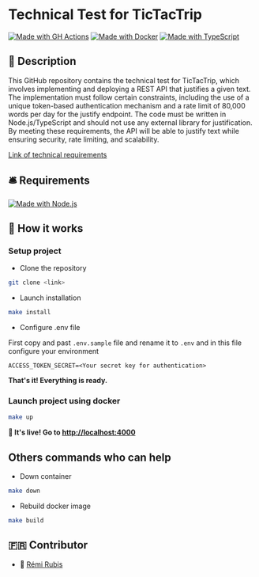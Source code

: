 # Technical Test for TicTacTrip

[![Made with GH Actions](https://img.shields.io/badge/CI-GitHub_Actions-orange?logo=github-actions&logoColor=white)](https://github.com/features/actions "Go to GitHub Actions homepage")
[![Made with Docker](https://img.shields.io/badge/Made_with-Docker-blue?logo=docker&logoColor=white)](https://www.docker.com/ "Go to Docker homepage")
[![Made with TypeScript](https://img.shields.io/badge/TypeScript-5-blue?logo=typescript&logoColor=white)](https://typescriptlang.org "Go to TypeScript homepage")

## :mega: Description

This GitHub repository contains the technical test for TicTacTrip, which involves implementing and deploying a REST API that justifies a given text. The implementation must follow certain constraints, including the use of a unique token-based authentication mechanism and a rate limit of 80,000 words per day for the justify endpoint. The code must be written in Node.js/TypeScript and should not use any external library for justification. By meeting these requirements, the API will be able to justify text while ensuring security, rate limiting, and scalability.

[Link of technical requirements](https://tictactrip.notion.site/Back-46162bfe474248f4b79672979efcc379)

## :bellhop_bell: Requirements

[![Made with Node.js](https://img.shields.io/badge/Node.js->=16-blue?logo=node.js&logoColor=white)](https://nodejs.org "Go to Node.js homepage")

## :raised_hands: How it works

### Setup project

- Clone the repository

```sh
git clone <link>
```

- Launch installation

```sh
make install
```

- Configure .env file

First copy and past `.env.sample` file and rename it to `.env` and in this file configure your environment

```
ACCESS_TOKEN_SECRET=<Your secret key for authentication>
```

**That's it! Everything is ready.**

### Launch project using docker

```sh
make up
```

**:tada:  It's live! Go to [http://localhost:4000](http://localhost:4000)**

## Others commands who can help

- Down container

```sh
make down
```


- Rebuild docker image

```sh
make build
```

## :fr: Contributor

- :link: [Rémi Rubis](https://github.com/remirubis)

